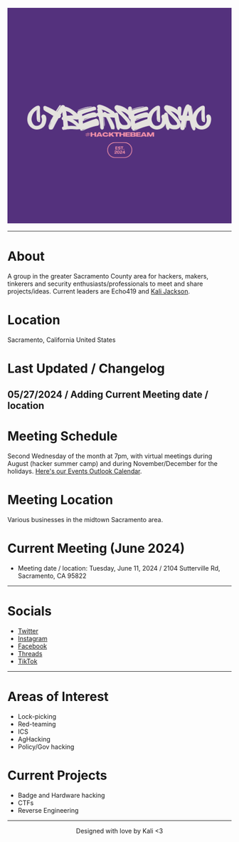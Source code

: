 ![ Logo ](./assets/images/HACKTHEBEAM.png)

---

# About
A group in the greater Sacramento County area for hackers, makers, tinkerers and security enthusiasts/professionals to meet and share projects/ideas. Current leaders are Echo419 and [Kali Jackson](https://twitter.com/radicalkjax).

# Location
Sacramento, California
United States

# Last Updated / Changelog
05/27/2024 / Adding Current Meeting date / location
---

# Meeting Schedule
Second Wednesday of the month at 7pm, with virtual meetings during August (hacker summer camp) and during November/December for the holidays. [Here's our Events Outlook Calendar](https://outlook.live.com/owa/calendar/00000000-0000-0000-0000-000000000000/ac848189-829d-449e-b58f-2ac25373c5b6/cid-9FF9B8699EB1724A/index.html).

# Meeting Location
Various businesses in the midtown Sacramento area.

# Current Meeting (June 2024)

- Meeting date / location: Tuesday, June 11, 2024 / 2104 Sutterville Rd, Sacramento, CA 95822

---

# Socials
* [Twitter](https://twitter.com/CyberSecSac)
* [Instagram](https://instagram.com/cybersecsac)
* [Facebook](https://facebook.com/profile.php?id=61559952651821)
* [Threads](https://www.threads.net/@cybersecsac)
* [TikTok](https://tiktok.com/@cybersecsac)

---

# Areas of Interest
* Lock-picking
* Red-teaming
* ICS
* AgHacking
* Policy/Gov hacking

# Current Projects
* Badge and Hardware hacking
* CTFs
* Reverse Engineering

---

<div align="center"> Designed with love by Kali <3
